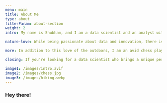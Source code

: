 ```yaml
---
menu: main
title: About Me
type: about
filterParam: about-section
weight: 2
intro: My name is Shubham, and I am a data scientist and an analyst with a passion for problem-solving and a love for nature. With 4+ years of experience in leveraging data to drive business decisions, I have gained a deep understanding of key know-how around this regime, while contributing to the success of several organizations, including Amazon, Bain, Pfizer, and ZS. I have a knack to draw connections between seemingly unrelated concepts and I strive to apply this approach to my every day work. Whether it's developing predictive models or analyzing complex datasets, I always try to think outside the box and come up with innovative ways to solve problems.

nature-love: While being passionate about data and innovation, there is a wild side of mine that craves adventure. My love to explore the great outdoors sometimes takes me trekking through the mountains, bouldering my way up a challenging rock face, and sometimes under clear skies for a calming star gazing night. There's something about being surrounded by nature that is  inspirational and sparks creativity.

more: In addition to this love of the outdoors, I am an avid chess player and enjoy a good game whenever I can find a worthy opponent. Reading books and spending time with family are other activities that bring me joy and keep me grounded.

closing: If you're looking for a data scientist who brings a unique perspective and a passion for adventure to the table, connect with me and explore how we can work together to drive your business forward :)

image1: /images/intro.avif
image2: /images/chess.jpg
image3: /images/hiking.webp
---
```

### Hey there!






